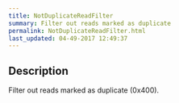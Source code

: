 ```yaml
---
title: NotDuplicateReadFilter
summary: Filter out reads marked as duplicate
permalink: NotDuplicateReadFilter.html
last_updated: 04-49-2017 12:49:37
---
```


## Description

Filter out reads marked as duplicate (0x400).

